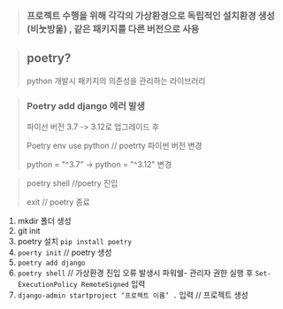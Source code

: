 > ### 프로젝트 수행을 위해 각각의 가상환경으로 독립적인 설치환경 생성 (비눗방울) , 같은 패키지를 다른 버전으로 사용

> ## poetry?
> python 개발시 패키지의 의존성을 관리하는 라이브러리

> ### Poetry add django 에러 발생
> 
>  파이선 버전 3.7 -> 3.12로 업그레이드 후
> 
> Poetry env use python // poetrty 파이썬 버전 변경
> 
> python = "^3.7" -> python = "^3.12" 변경

> poetry shell //poetry 진입
>
> exit // poetry 종료


1.	mkdir 폴더 생성
2.	git init
3.	poetry 설치 
    `pip install poetry`
4.	`poerty init` // poetry 생성
5.	`poetry add django`
6.	`poetry shell` // 가상환경 진입
오류 발생시
파워쉘- 관리자 권한 실행 후 `Set-ExecutionPolicy RemoteSigned` 입력
7.	`django-admin startproject ‘프로젝트 이름’ .` 입력  // 프로젝트 생성
